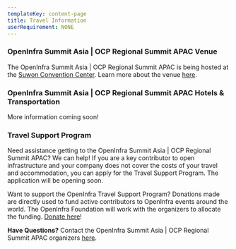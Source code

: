 ```yaml
---
templateKey: content-page
title: Travel Information
userRequirement: NONE
---
```

### OpenInfra Summit Asia | OCP Regional Summit APAC Venue

The OpenInfra Summit Asia | OCP Regional Summit APAC is being hosted at the [Suwon Convention Center](https://maps.app.goo.gl/bn52sGkFrqcT3dpX6). Learn more about the venue [here](https://www.scc.or.kr/site-map/).

### OpenInfra Summit Asia | OCP Regional Summit APAC Hotels & Transportation

More information coming soon! 

### Travel Support Program

Need assistance getting to the OpenInfra Summit Asia | OCP Regional Summit APAC? We can help! If you are a key contributor to open infrastructure and your company does not cover the costs of your travel and accommodation, you can apply for the Travel Support Program. The application will be opening soon. 

Want to support the OpenInfra Travel Support Program? Donations made are directly used to fund active contributors to OpenInfra events around the world. The OpenInfra Foundation will work with the organizers to allocate the funding. [Donate here](https://donate.stripe.com/8wMbLU6Qh8v8fVC9AE)!

**Have Questions?** Contact the OpenInfra Summit Asia | OCP Regional Summit APAC organizers [here](mailto:events@openinfra.dev).